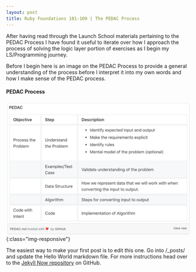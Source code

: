 ```yaml
---
layout: post
title: Ruby Foundations 101-109 | The PEDAC Process
---
```


After having read through the Launch School materials pertaining to the PEDAC Process I have found it useful to iterate over how I approach the process of solving the logic layer portion of exercises as I begin my LS/Programming journey.

Before I begin here is an image on the PEDAC Process to provide a general understanding of the process before I interpret it into my own words and how I make sense of the PEDAC process.

#### PEDAC Process
![pedac-process](/images/pedac-process.png){:class="img-responsive"}


The easiest way to make your first post is to edit this one. Go into /_posts/ and update the Hello World markdown file. For more instructions head over to the [Jekyll Now repository](https://github.com/barryclark/jekyll-now) on GitHub.